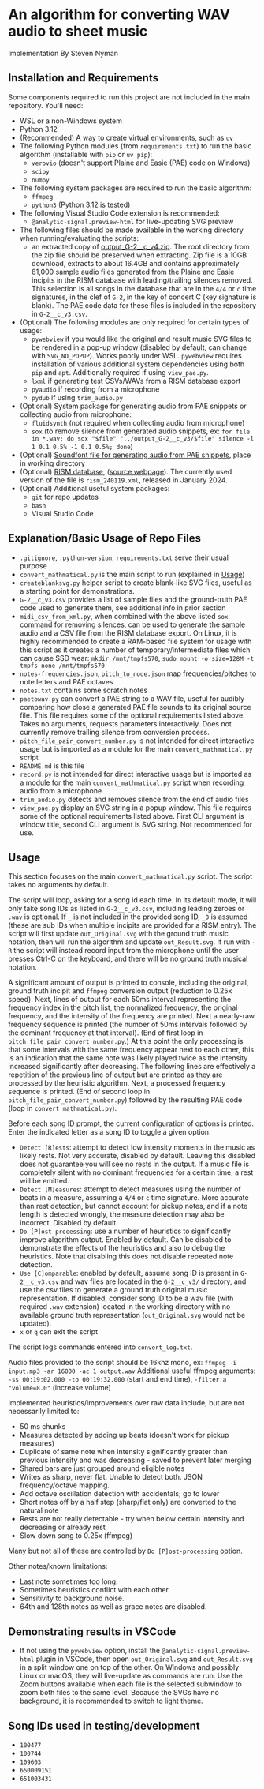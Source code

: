 # An algorithm for converting WAV audio to sheet music

Implementation By Steven Nyman

## Installation and Requirements
Some components required to run this project are not included in the main repository.
You'll need:
* WSL or a non-Windows system
* Python 3.12
* (Recommended) A way to create virtual environments, such as `uv`
* The following Python modules (from `requirements.txt`) to run the basic algorithm (installable with `pip` or `uv pip`):
    * `verovio` (doesn't support Plaine and Easie (PAE) code on Windows)
    * `scipy`
    * `numpy`
* The following system packages are required to run the basic algorithm:
    * `ffmpeg`
    * `python3` (Python 3.12 is tested)
* The following Visual Studio Code extension is recommended:
    * `@analytic-signal.preview-html` for live-updating SVG preview
* The following files should be made available in the working directory when running/evaluating the scripts:
    * an extracted copy of [output_G-2__c_v4.zip](https://drive.google.com/file/d/17dPurlLAqxHw_19Rl1P68BKdgAD6ko8F/view). The root directory from the zip file should be preserved when extracting. Zip file is a 10GB download, extracts to about 16.4GB and contains approximately 81,000 sample audio files generated from the Plaine and Easie incipits in the RISM database with leading/trailing silences removed. This selection is all songs in the database that are in the `4/4` or `c` time signatures, in the clef of `G-2`, in the key of concert C (key signature is blank). The PAE code data for these files is included in the repository in `G-2__c_v3.csv`.
* (Optional) The following modules are only required for certain types of usage:
    * `pywebview` if you would like the original and result music SVG files to be rendered in a pop-up window (disabled by default, can change with `SVG_NO_POPUP`). Works poorly under WSL. `pywebview` requires installation of various additional system dependencies using both `pip` and `apt`. Additionally required if using `view_pae.py`.
    * `lxml` if generating test CSVs/WAVs from a RISM database export
    * `pyaudio` if recording from a microphone
    * `pydub` if using `trim_audio.py`
* (Optional) System package for generating audio from PAE snippets or collecting audio from microphone:
    * `fluidsynth` (not required when collecting audio from microphone)
    * `sox` (to remove silence from generated audio snippets, ex: `for file in *.wav; do sox "$file" "../output_G-2__c_v3/$file" silence -l 1 0.1 0.5% -1 0.1 0.5%; done`)
* (Optional) [Soundfont file for generating audio from PAE snippets](https://ftp.osuosl.org/pub/musescore/soundfont/MuseScore_General/MuseScore_General.sf2), place in working directory
* (Optional) [RISM database](https://opac.rism.info/fileadmin/user_upload/lod/update/rismAllMARCXML.zip), ([source webpage](https://opac.rism.info/main-menu-/kachelmenu/data)). The currently used version of the file is `rism_240119.xml`, released in January 2024.
* (Optional) Additional useful system packages:
    * `git` for repo updates
    * `bash`
    * Visual Studio Code

## Explanation/Basic Usage of Repo Files
* `.gitignore`, `.python-version`, `requirements.txt` serve their usual purpose
* `convert_mathmatical.py` is the main script to run (explained in [Usage](#usage))
* `createblanksvg.py` helper script to create blank-like SVG files, useful as a starting point for demonstrations.
* `G-2__c_v3.csv` provides a list of sample files and the ground-truth PAE code used to generate them, see additional info in prior section
* `midi_csv_from_xml.py`, when combined with the above listed `sox` command for removing silences, can be used to generate the sample audio and a CSV file from the RISM database export. On Linux, it is highly recommended to create a RAM-based file system for usage with this script as it creates a number of temporary/intermediate files which can cause SSD wear: `mkdir /mnt/tmpfs570`, `sudo mount -o size=128M -t tmpfs none /mnt/tmpfs570`
* `notes-frequencies.json`, `pitch_to_node.json` map frequencies/pitches to note letters and PAE octaves
* `notes.txt` contains some scratch notes
* `paetowav.py` can convert a PAE string to a WAV file, useful for audibly comparing how close a generated PAE file sounds to its original source file. This file requires some of the optional requirements listed above. Takes no arguments, requests parameters interactively. Does not currently remove trailing silence from conversion process.
* `pitch_file_pair_convert_number.py` is not intended for direct interactive usage but is imported as a module for the main `convert_mathmatical.py` script
* `README.md` is this file
* `record.py` is not intended for direct interactive usage but is imported as a module for the main `convert_mathmatical.py` script when recording audio from a microphone
* `trim_audio.py` detects and removes silence from the end of audio files
* `view_pae.py` display an SVG string in a popup window. This file requires some of the optional requirements listed above. First CLI argument is window title, second CLI argument is SVG string. Not recommended for use.

## Usage
This section focuses on the main `convert_mathmatical.py` script. The script takes no arguments by default.

The script will loop, asking for a song id each time. In its default mode, it will only take song IDs as listed in `G-2__c_v3.csv`, including leading zeroes or `.wav` is optional. If `_` is not included in the provided song ID, `_0` is assumed (these are sub IDs when multiple incipits are provided for a RISM entry). The script will first update `out_Original.svg` with the ground truth music notation, then will run the algorithm and update `out_Result.svg`. If run with `-R` the script will instead record input from the microphone until the user presses Ctrl-C on the keyboard, and there will be no ground truth musical notation.

A significant amount of output is printed to console, including the original, ground truth incipit and `ffmpeg` conversion output (reduction to 0.25x speed). Next, lines of output for each 50ms interval representing the frequency index in the pitch list, the normalized frequency, the original frequency, and the intensity of the frequency are printed. Next a nearly-raw frequency sequence is printed (the number of 50ms intervals followed by the dominant frequency at that interval). (End of first loop in `pitch_file_pair_convert_number.py`.) At this point the only processing is that some intervals with the same frequency appear next to each other, this is an indication that the same note was likely played twice as the intensity increased significantly after decreasing. The following lines are effectively a repetition of the previous line of output but are printed as they are processed by the heuristic algorithm. Next, a processed frequency sequence is printed. (End of second loop in `pitch_file_pair_convert_number.py`) followed by the resulting PAE code (loop in `convert_mathmatical.py`).

Before each song ID prompt, the current configuration of options is printed. Enter the indicated letter as a song ID to toggle a given option.
* `Detect [R]ests`: attempt to detect low intensity moments in the music as likely rests. Not very accurate, disabled by default. Leaving this disabled does not guarantee you will see no rests in the output. If a music file is completely silent with no dominant frequencies for a certain time, a rest will be emitted.
* `Detect [M]easures`: attempt to detect measures using the number of beats in a measure, assuming a `4/4` or `c` time signature. More accurate than rest detection, but cannot account for pickup notes, and if a note length is detected wrongly, the measure detection may also be incorrect. Disabled by default.
* `Do [P]ost-processing`: use a number of heuristics to significantly improve algorithm output. Enabled by default. Can be disabled to demonstrate the effects of the heuristics and also to debug the heuristics. Note that disabling this does not disable repeated note detection.
* `Use [C]omparable`: enabled by default, assume song ID is present in `G-2__c_v3.csv` and wav files are located in the `G-2__c_v3/` directory, and use the csv files to generate a ground truth original music representation. If disabled, consider song ID to be a wav file (with required `.wav` extension) located in the working directory with no available ground truth representation (`out_Original.svg` would not be updated).
* `x` or `q` can exit the script

The script logs commands entered into `convert_log.txt`.

Audio files provided to the script should be 16khz mono, ex: `ffmpeg -i input.mp3 -ar 16000 -ac 1 output.wav` Additional useful ffmpeg arguments: `-ss 00:19:02.000 -to 00:19:32.000` (start and end time), `-filter:a "volume=8.0"` (increase volume)

Implemented heuristics/improvements over raw data include, but are not necessarily limited to:
* 50 ms chunks
* Measures detected by adding up beats (doesn't work for pickup measures)
* Duplicate of same note when intensity significantly greater than previous intensity and was decreasing - saved to prevent later merging
* Shared bars are just grouped around eligible notes
* Writes as sharp, never flat. Unable to detect both. JSON frequency/octave mapping.
* Add octave oscillation detection with accidentals; go to lower
* Short notes off by a half step (sharp/flat only) are converted to the natural note
* Rests are not really detectable - try when below certain intensity and decreasing or already rest
* Slow down song to 0.25x (ffmpeg)

Many but not all of these are controlled by `Do [P]ost-processing` option.

Other notes/known limitations:
* Last note sometimes too long.
* Sometimes heuristics conflict with each other.
* Sensitivity to background noise.
* 64th and 128th notes as well as grace notes are disabled.

## Demonstrating results in VSCode
* If not using the `pywebview` option, install the `@analytic-signal.preview-html` plugin in VSCode, then open `out_Original.svg` and `out_Result.svg` in a split window one on top of the other. On Windows and possibly Linux or macOS, they will live-update as commands are run. Use the Zoom buttons available when each file is the selected subwindow to zoom both files to the same level. Because the SVGs have no background, it is recommended to switch to light theme.

## Song IDs used in testing/development
* `100477`
* `100744`
* `109603`
* `650009151`
* `651003431`
